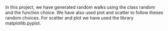 In this project, we have generated random walks using the class random and the function choice. 
We have also used plot and scatter to follow theses random choices.
For scatter and plot we have used the library matplotlib.pyplot.